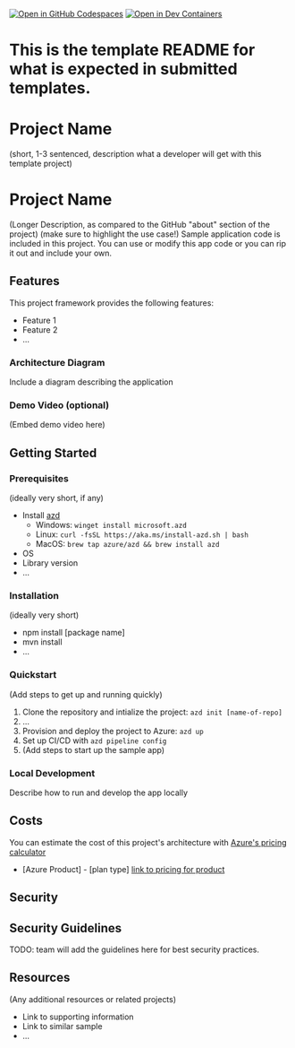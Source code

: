 [![Open in GitHub Codespaces](https://github.com/codespaces/badge.svg)](placeholder)
[![Open in Dev Containers](https://img.shields.io/static/v1?style=for-the-badge&label=Dev%20Containers&message=Open&color=blue&logo=visualstudiocode)](placeholder)

# This is the template README for what is expected in submitted templates.

# Project Name

(short, 1-3 sentenced, description what a developer will get with this template project)

# Project Name
 
(Longer Description, as compared to the GitHub "about" section of the project)
(make sure to highlight the use case!)
Sample application code is included in this project. You can use or modify this app code or you can rip it out and include your own.
 
 
## Features
 
This project framework provides the following features:
 
* Feature 1
* Feature 2
* ...
 
### Architecture Diagram
Include a diagram describing the application

### Demo Video (optional)
(Embed demo video here)
 
## Getting Started
 
### Prerequisites
 
(ideally very short, if any)
 
- Install [azd](https://aka.ms/install-azd)
    - Windows: `winget install microsoft.azd`
    - Linux: `curl -fsSL https://aka.ms/install-azd.sh | bash`
    - MacOS: `brew tap azure/azd && brew install azd`
- OS
- Library version
- ...
 
### Installation
 
(ideally very short)
 
- npm install [package name]
- mvn install
- ...
 
### Quickstart
(Add steps to get up and running quickly)
 
1. Clone the repository and intialize the project: `azd init [name-of-repo]`
2. ...
3. Provision and deploy the project to Azure: `azd up`
4. Set up CI/CD with `azd pipeline config`
5. (Add steps to start up the sample app)
 
### Local Development
Describe how to run and develop the app locally
 
## Costs
You can estimate the cost of this project's architecture with [Azure's pricing calculator](https://azure.microsoft.com/en-us/pricing/calculator/)
 
- [Azure Product] - [plan type] [link to pricing for product](https://azure.microsoft.com/en-us/pricing/)
 
## Security


## Security Guidelines

TODO: team will add the guidelines here for best security practices.

## Resources
 
(Any additional resources or related projects)
 
- Link to supporting information
- Link to similar sample
- ...
 